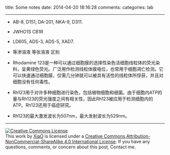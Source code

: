 title: Some notes
date: 2014-04-20 18:16:28
comments:
categories: lab

---

* AB-8, D151, DA-201, NKA-9, D311.
* JWHO1S  CB1R
* LD605, ADS-3, ADS-5, XAD7.
* 等渗溶液 等张溶液 区别

* Rhodamine 123是一种可以通过细胞膜的选择性染色活细胞线粒体的荧光染料，呈黄绿色荧光。广泛用作检测线粒体膜电位，也常用于细胞凋亡检测。它可以快速通过细胞膜，仅需几分钟就可以被具有活性的线粒体所俘获，并且对细胞没有任何毒性。
* Rh123用于对许多种细胞进行染色，包括植物细胞和细菌。由于细胞内ATP的量与Rh123的荧光强度之间有相关性，因此Rh123被应用于检测细胞内的ATP。Rh123还用于癌症研究。
* Rh123的最大激发波长为507nm，最大发射波长为529nm。
<!--more-->
---
<a rel="license" href="http://creativecommons.org/licenses/by-nc-sa/4.0/"><img alt="Creative Commons License" style="border-width:0; border-radius: 0px !important; display: block; margin-left: auto; margin-right: auto" src="/img/by-nc-sa.svg" /></a>This work by <a xmlns:cc="http://creativecommons.org/ns#" href="mailto:navyshaw@yaoo.com" property="cc:attributionName" rel="cc:attributionURL">XiaO</a> is licensed under a <a rel="license" href="http://creativecommons.org/licenses/by-nc-sa/4.0/">Creative Commons Attribution-NonCommercial-ShareAlike 4.0 International License</a>. If you have any questions, comments, or concern about this post, Contact me.

